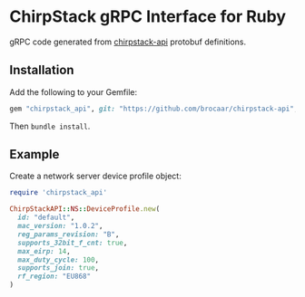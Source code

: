 ChirpStack gRPC Interface for Ruby
==================================

gRPC code generated from [chirpstack-api](https://github.com/brocaar/chirpstack-api)
protobuf definitions.

## Installation

Add the following to your Gemfile:

```ruby
gem "chirpstack_api", git: "https://github.com/brocaar/chirpstack-api", glob: 'ruby/*.gemspec'
```

Then `bundle install`.

## Example

Create a network server device profile object:

```ruby
require 'chirpstack_api'

ChirpStackAPI::NS::DeviceProfile.new(
  id: "default",
  mac_version: "1.0.2",
  reg_params_revision: "B",
  supports_32bit_f_cnt: true,
  max_eirp: 14,
  max_duty_cycle: 100,
  supports_join: true,
  rf_region: "EU868"
)
```

